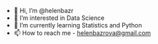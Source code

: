 - 👋 Hi, I’m @helenbazr
- 👀 I’m interested in Data Science
- 🌱 I’m currently learning Statistics and Python
- 📫 How to reach me - helenbazrova@gmail.com

<!---
helenbazr/helenbazr is a ✨ special ✨ repository because its `README.md` (this file) appears on your GitHub profile.
You can click the Preview link to take a look at your changes.
--->
